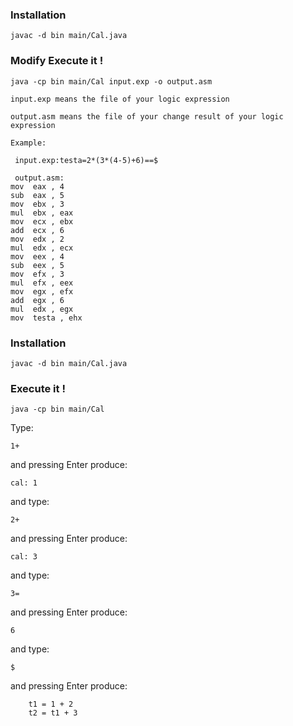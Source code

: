 ### Installation

    javac -d bin main/Cal.java

### Modify Execute it !

    java -cp bin main/Cal input.exp -o output.asm

    input.exp means the file of your logic expression

    output.asm means the file of your change result of your logic expression    

    Example:

	 input.exp:testa=2*(3*(4-5)+6)==$

	 output.asm:
	mov  eax , 4
	sub  eax , 5
	mov  ebx , 3
	mul  ebx , eax
	mov  ecx , ebx
	add  ecx , 6
	mov  edx , 2
	mul  edx , ecx
	mov  eex , 4
	sub  eex , 5
	mov  efx , 3
	mul  efx , eex
	mov  egx , efx
	add  egx , 6
	mul  edx , egx
	mov  testa , ehx

### Installation

    javac -d bin main/Cal.java

### Execute it !

    java -cp bin main/Cal

Type:

    1+

and pressing Enter produce:

    cal: 1

and type:

    2+

and pressing Enter produce:

    cal: 3

and type:

    3=

and pressing Enter produce:

    6

and type:

    $

and pressing Enter produce:

    	t1 = 1 + 2
    	t2 = t1 + 3
